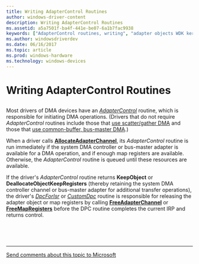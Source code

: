 ```yaml
---
title: Writing AdapterControl Routines
author: windows-driver-content
description: Writing AdapterControl Routines
ms.assetid: a5a7501f-ba4f-441e-be07-6a1b7fac9938
keywords: ["AdapterControl routines, writing", "adapter objects WDK kernel , writing AdapterControl routines", "DMA transfers WDK kernel , writing AdapterControl routines"]
ms.author: windowsdriverdev
ms.date: 06/16/2017
ms.topic: article
ms.prod: windows-hardware
ms.technology: windows-devices
---
```


# Writing AdapterControl Routines


## <a href="" id="ddk-writing-adaptercontrol-routines-kg"></a>


Most drivers of DMA devices have an [*AdapterControl*](https://msdn.microsoft.com/library/windows/hardware/ff540504) routine, which is responsible for initiating DMA operations. (Drivers that do not require *AdapterControl* routines include those that [use scatter/gather DMA](using-scatter-gather-dma.md) and those that [use common-buffer, bus-master DMA](using-common-buffer-bus-master-dma.md).)

When a driver calls [**AllocateAdapterChannel**](https://msdn.microsoft.com/library/windows/hardware/ff540573), its *AdapterControl* routine is run immediately if the system DMA controller or bus-master adapter is available for a DMA operation, and if enough map registers are available. Otherwise, the *AdapterControl* routine is queued until these resources are available.

If the driver's *AdapterControl* routine returns **KeepObject** or **DeallocateObjectKeepRegisters** (thereby retaining the system DMA controller channel or bus-master adapter for additional transfer operations), the driver's [*DpcForIsr*](https://msdn.microsoft.com/library/windows/hardware/ff544079) or [*CustomDpc*](https://msdn.microsoft.com/library/windows/hardware/ff542972) routine is responsible for releasing the adapter object or map registers by calling [**FreeAdapterChannel**](https://msdn.microsoft.com/library/windows/hardware/ff546507) or [**FreeMapRegisters**](https://msdn.microsoft.com/library/windows/hardware/ff546513) before the DPC routine completes the current IRP and returns control.

 

 


--------------------
[Send comments about this topic to Microsoft](mailto:wsddocfb@microsoft.com?subject=Documentation%20feedback%20%5Bkernel\kernel%5D:%20Writing%20AdapterControl%20Routines%20%20RELEASE:%20%286/14/2017%29&body=%0A%0APRIVACY%20STATEMENT%0A%0AWe%20use%20your%20feedback%20to%20improve%20the%20documentation.%20We%20don't%20use%20your%20email%20address%20for%20any%20other%20purpose,%20and%20we'll%20remove%20your%20email%20address%20from%20our%20system%20after%20the%20issue%20that%20you're%20reporting%20is%20fixed.%20While%20we're%20working%20to%20fix%20this%20issue,%20we%20might%20send%20you%20an%20email%20message%20to%20ask%20for%20more%20info.%20Later,%20we%20might%20also%20send%20you%20an%20email%20message%20to%20let%20you%20know%20that%20we've%20addressed%20your%20feedback.%0A%0AFor%20more%20info%20about%20Microsoft's%20privacy%20policy,%20see%20http://privacy.microsoft.com/default.aspx. "Send comments about this topic to Microsoft")


